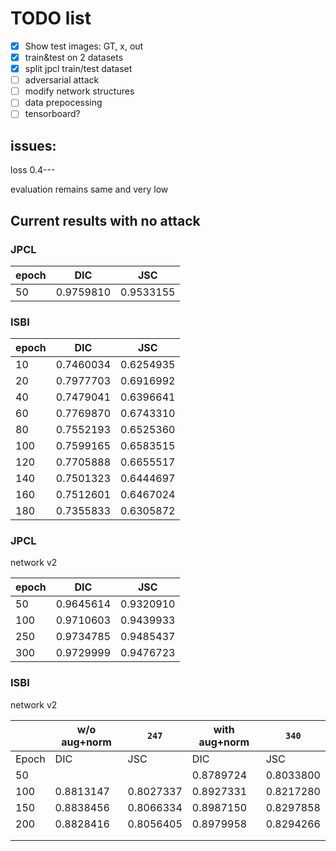 # TODO list

- [X] Show test images: GT, x, out
- [X] train&test on 2 datasets
- [X] split jpcl train/test dataset
- [ ] adversarial attack
- [ ] modify network structures
- [ ] data prepocessing
- [ ] tensorboard?

## issues:

loss 0.4---

evaluation remains same and very low

## Current results with no attack

### JPCL

| epoch | DIC       | JSC       |
| ----- | --------- | --------- |
| 50    | 0.9759810 | 0.9533155 |

### ISBI

| epoch | DIC       | JSC       |
| ----- | --------- | --------- |
| 10    | 0.7460034 | 0.6254935 |
| 20    | 0.7977703 | 0.6916992 |
| 40    | 0.7479041 | 0.6396641 |
| 60    | 0.7769870 | 0.6743310 |
| 80    | 0.7552193 | 0.6525360 |
| 100   | 0.7599165 | 0.6583515 |
| 120   | 0.7705888 | 0.6655517 |
| 140   | 0.7501323 | 0.6444697 |
| 160   | 0.7512601 | 0.6467024 |
| 180   | 0.7355833 | 0.6305872 |

### JPCL

network v2

| epoch | DIC       | JSC       |
| ----- | --------- | --------- |
| 50    | 0.9645614 | 0.9320910 |
| 100   | 0.9710603 | 0.9439933 |
| 250   | 0.9734785 | 0.9485437 |
| 300   | 0.9729999 | 0.9476723 |

### ISBI

network v2

|       | w/o aug+norm | `247`   | with aug+norm | `340`   |
| ----- | ------------ | --------- | ------------- | --------- |
| Epoch | DIC          | JSC       | DIC           | JSC       |
| 50    |              |           | 0.8789724     | 0.8033800 |
| 100   | 0.8813147    | 0.8027337 | 0.8927331     | 0.8217280 |
| 150   | 0.8838456    | 0.8066334 | 0.8987150     | 0.8297858 |
| 200   | 0.8828416    | 0.8056405 | 0.8979958     | 0.8294266 |
|       |              |           |               |           |
|       |              |           |               |           |
